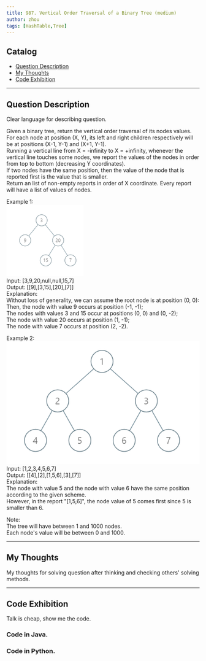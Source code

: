 ```yaml
---
title: 987. Vertical Order Traversal of a Binary Tree (medium)                  
author: zhou      
tags: [HashTable,Tree]          
---
```


       

## Catalog  
+ [Question Description](#partI)
+ [My Thoughts](#partII)
+ [Code Exhibition](#partIII)

----------------------------------

## Question Description
Clear language for describing question.    

Given a binary tree, return the vertical order traversal of its nodes values.     
For each node at position (X, Y), its left and right children respectively will be at positions (X-1, Y-1) and (X+1, Y-1).     
Running a vertical line from X = -infinity to X = +infinity, whenever the vertical line touches some nodes, we report the values of the nodes in order from top to bottom (decreasing Y coordinates).     
If two nodes have the same position, then the value of the node that is reported first is the value that is smaller.     
Return an list of non-empty reports in order of X coordinate.  Every report will have a list of values of nodes.      

Example 1:      
![Example 1](img/img987-0.png)           
Input: [3,9,20,null,null,15,7]   
Output: [[9],[3,15],[20],[7]]   
Explanation:     
Without loss of generality, we can assume the root node is at position (0, 0):   
Then, the node with value 9 occurs at position (-1, -1);    
The nodes with values 3 and 15 occur at positions (0, 0) and (0, -2);    
The node with value 20 occurs at position (1, -1);   
The node with value 7 occurs at position (2, -2).         

Example 2:     
![Example 2](img/img987-1.png)     
Input: [1,2,3,4,5,6,7]    
Output: [[4],[2],[1,5,6],[3],[7]]    
Explanation:     
The node with value 5 and the node with value 6 have the same position according to the given scheme.    
However, in the report "[1,5,6]", the node value of 5 comes first since 5 is smaller than 6.    

Note:    
The tree will have between 1 and 1000 nodes.    
Each node's value will be between 0 and 1000.     



----------------------------------

## My Thoughts
My thoughts for solving question after thinking and checking others' solving methods.        








----------------------------------

## Code Exhibition
Talk is cheap, show me the code.    
### Code in Java.     



### Code in Python.   




